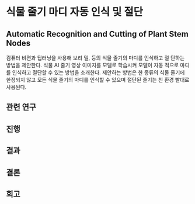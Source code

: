 # 식물 줄기 마디 자동 인식 및 절단
## Automatic Recognition and Cutting of Plant Stem Nodes

컴퓨터 비젼과 딥러닝을 사용해 보리 밀, 등의 식물 줄기의 마디를 인식하고 절 단하는 방법을 제안한다. 식물 AI 줄기 영상 이미지를 모델로 학습시켜 모델이 자동 적으로 마디를 인식하고 절단할 수 있는 방법을 소개한다. 제안하는 방법은 한 종류의 식물 줄기에 한정되지 않고 모든 식물 줄기의 마디를 인식할 수 있으며 절단된 줄기는 친 환경 빨대로 사용된다.

## 관련 연구
## 진행
## 결과
## 결론
## 회고

